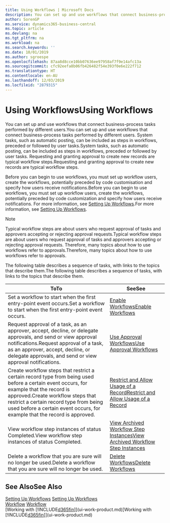 ```yaml
---
title: Using Workflows | Microsoft Docs
description: You can set up and use workflows that connect business-process tasks performed by different users. System tasks, such as automatic posting, can be included as steps in workflows, preceded or followed by user tasks. Requesting and granting approval to create new records are typical workflow steps.
author: SorenGP
ms.service: dynamics365-business-central
ms.topic: article
ms.devlang: na
ms.tgt_pltfrm: na
ms.workload: na
ms.search.keywords: ''
ms.date: 10/01/2019
ms.author: sgroespe
ms.openlocfilehash: 87aa8d8cce10bb07636ee97958af7f9e14afc13a
ms.sourcegitcommit: cfc92eefa8b06fb426482f54e393f0e6e222f712
ms.translationtype: HT
ms.contentlocale: en-AU
ms.lasthandoff: 12/03/2019
ms.locfileid: "2879315"
---
```

# <a name="using-workflows"></a><span data-ttu-id="85de5-105">Using Workflows</span><span class="sxs-lookup"><span data-stu-id="85de5-105">Using Workflows</span></span>
<span data-ttu-id="85de5-106">You can set up and use workflows that connect business-process tasks performed by different users.</span><span class="sxs-lookup"><span data-stu-id="85de5-106">You can set up and use workflows that connect business-process tasks performed by different users.</span></span> <span data-ttu-id="85de5-107">System tasks, such as automatic posting, can be included as steps in workflows, preceded or followed by user tasks.</span><span class="sxs-lookup"><span data-stu-id="85de5-107">System tasks, such as automatic posting, can be included as steps in workflows, preceded or followed by user tasks.</span></span> <span data-ttu-id="85de5-108">Requesting and granting approval to create new records are typical workflow steps.</span><span class="sxs-lookup"><span data-stu-id="85de5-108">Requesting and granting approval to create new records are typical workflow steps.</span></span>  

 <span data-ttu-id="85de5-109">Before you can begin to use workflows, you must set up workflow users, create the workflows, potentially preceded by code customisation and specify how users receive notifications.</span><span class="sxs-lookup"><span data-stu-id="85de5-109">Before you can begin to use workflows, you must set up workflow users, create the workflows, potentially preceded by code customization and specify how users receive notifications.</span></span> <span data-ttu-id="85de5-110">For more information, see [Setting Up Workflows](across-set-up-workflows.md).</span><span class="sxs-lookup"><span data-stu-id="85de5-110">For more information, see [Setting Up Workflows](across-set-up-workflows.md).</span></span>  

> [!NOTE]  
>  <span data-ttu-id="85de5-111">Typical workflow steps are about users who request approval of tasks and approvers accepting or rejecting approval requests.</span><span class="sxs-lookup"><span data-stu-id="85de5-111">Typical workflow steps are about users who request approval of tasks and approvers accepting or rejecting approval requests.</span></span> <span data-ttu-id="85de5-112">Therefore, many topics about how to use workflows refer to approvals.</span><span class="sxs-lookup"><span data-stu-id="85de5-112">Therefore, many topics about how to use workflows refer to approvals.</span></span>  

 <span data-ttu-id="85de5-113">The following table describes a sequence of tasks, with links to the topics that describe them.</span><span class="sxs-lookup"><span data-stu-id="85de5-113">The following table describes a sequence of tasks, with links to the topics that describe them.</span></span>  

|<span data-ttu-id="85de5-114">**To**</span><span class="sxs-lookup"><span data-stu-id="85de5-114">**To**</span></span>|<span data-ttu-id="85de5-115">**See**</span><span class="sxs-lookup"><span data-stu-id="85de5-115">**See**</span></span>|  
|------------|-------------|  
|<span data-ttu-id="85de5-116">Set a workflow to start when the first entry-point event occurs.</span><span class="sxs-lookup"><span data-stu-id="85de5-116">Set a workflow to start when the first entry-point event occurs.</span></span>|[<span data-ttu-id="85de5-117">Enable Workflows</span><span class="sxs-lookup"><span data-stu-id="85de5-117">Enable Workflows</span></span>](across-how-to-enable-workflows.md)|  
|<span data-ttu-id="85de5-118">Request approval of a task, as an approver, accept, decline, or delegate approvals, and send or view approval notifications.</span><span class="sxs-lookup"><span data-stu-id="85de5-118">Request approval of a task, as an approver, accept, decline, or delegate approvals, and send or view approval notifications.</span></span>|[<span data-ttu-id="85de5-119">Use Approval Workflows</span><span class="sxs-lookup"><span data-stu-id="85de5-119">Use Approval Workflows</span></span>](across-how-use-approval-workflows.md)|  
|<span data-ttu-id="85de5-120">Create workflow steps that restrict a certain record type from being used before a certain event occurs, for example that the record is approved.</span><span class="sxs-lookup"><span data-stu-id="85de5-120">Create workflow steps that restrict a certain record type from being used before a certain event occurs, for example that the record is approved.</span></span>|[<span data-ttu-id="85de5-121">Restrict and Allow Usage of a Record</span><span class="sxs-lookup"><span data-stu-id="85de5-121">Restrict and Allow Usage of a Record</span></span>](across-how-to-restrict-and-allow-usage-of-a-record.md)|  
|<span data-ttu-id="85de5-122">View workflow step instances of status Completed.</span><span class="sxs-lookup"><span data-stu-id="85de5-122">View workflow step instances of status Completed.</span></span>|[<span data-ttu-id="85de5-123">View Archived Workflow Step Instances</span><span class="sxs-lookup"><span data-stu-id="85de5-123">View Archived Workflow Step Instances</span></span>](across-how-to-view-archived-workflow-step-instances.md)|  
|<span data-ttu-id="85de5-124">Delete a workflow that you are sure will no longer be used.</span><span class="sxs-lookup"><span data-stu-id="85de5-124">Delete a workflow that you are sure will no longer be used.</span></span>|[<span data-ttu-id="85de5-125">Delete Workflows</span><span class="sxs-lookup"><span data-stu-id="85de5-125">Delete Workflows</span></span>](across-how-to-delete-workflows.md)|  

## <a name="see-also"></a><span data-ttu-id="85de5-126">See Also</span><span class="sxs-lookup"><span data-stu-id="85de5-126">See Also</span></span>  
<span data-ttu-id="85de5-127">[Setting Up Workflows](across-set-up-workflows.md) </span><span class="sxs-lookup"><span data-stu-id="85de5-127">[Setting Up Workflows](across-set-up-workflows.md) </span></span>  
<span data-ttu-id="85de5-128">[Workflow](across-workflow.md) </span><span class="sxs-lookup"><span data-stu-id="85de5-128">[Workflow](across-workflow.md) </span></span>  
<span data-ttu-id="85de5-129">[Working with [!INCLUDE[d365fin](includes/d365fin_md.md)]](ui-work-product.md)</span><span class="sxs-lookup"><span data-stu-id="85de5-129">[Working with [!INCLUDE[d365fin](includes/d365fin_md.md)]](ui-work-product.md)</span></span>

